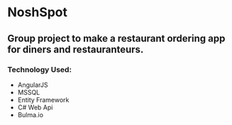 # NoshSpot

## Group project to make a restaurant ordering app for diners and restauranteurs.

### Technology Used:
- AngularJS
- MSSQL
- Entity Framework
- C# Web Api
- Bulma.io